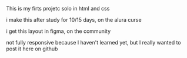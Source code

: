 This is my firts projetc solo in html and css

i make this after study for 10/15 days, on the alura curse

i get this layout in figma, on the community

not fully responsive because I haven't learned yet, but I really wanted to post it here on github

